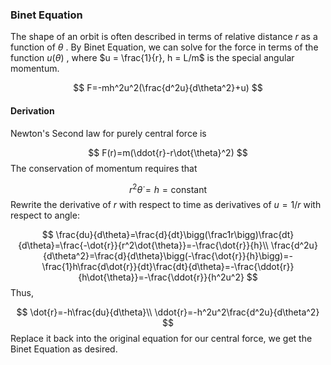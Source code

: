 ### Binet Equation

The shape of an orbit is often described in terms of relative distance $r$ as a function of $\theta$ . By Binet Equation, we can solve for the force in terms of the function $u(\theta)$ , where $u = \frac{1}{r}, h = L/m$ is the special angular momentum. 


$$
F=-mh^2u^2(\frac{d^2u}{d\theta^2}+u)
$$

#### Derivation

Newton's Second law for purely central force is


$$
F(r)=m(\ddot{r}-r\dot{\theta}^2)
$$
The conservation of momentum requires that


$$
r^2\dot{\theta}=h=\text{constant}
$$
Rewrite the derivative of $r$ with respect to time as derivatives of $u=1/r$ with respect to angle:


$$
\frac{du}{d\theta}=\frac{d}{dt}\bigg(\frac1r\bigg)\frac{dt}{d\theta}=\frac{-\dot{r}}{r^2\dot{\theta}}=-\frac{\dot{r}}{h}\\
\frac{d^2u}{d\theta^2}=\frac{d}{d\theta}\bigg(-\frac{\dot{r}}{h}\bigg)=-\frac{1}h\frac{d\dot{r}}{dt}\frac{dt}{d\theta}=-\frac{\ddot{r}}{h\dot{\theta}}=-\frac{\ddot{r}}{h^2u^2}
$$
Thus,


$$
\dot{r}=-h\frac{du}{d\theta}\\
\ddot{r}=-h^2u^2\frac{d^2u}{d\theta^2}
$$
Replace it back into the original equation for our central force, we get the Binet Equation as desired.